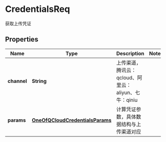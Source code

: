 

# CredentialsReq

获取上传凭证
## Properties

Name | Type | Description | Notes
------------ | ------------- | ------------- | -------------
**channel** | **String** | 上传渠道，腾讯云：qcloud、阿里云：aliyun、七牛：qiniu | 
**params** | [**OneOfQCloudCredentialsParams**](OneOfQCloudCredentialsParams.md) | 计算凭证参数，具体数据结构与上传渠道对应 | 



